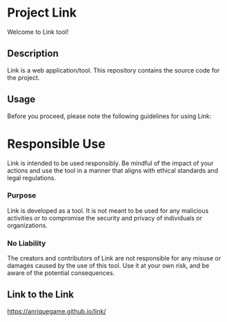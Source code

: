 # Project Link

Welcome to Link tool!

## Description

Link is a web application/tool. This repository contains the source code for the project.

## Usage

Before you proceed, please note the following guidelines for using Link:

# Responsible Use

Link is intended to be used responsibly. Be mindful of the impact of your actions and use the tool in a manner that aligns with ethical standards and legal regulations.

### Purpose

Link is developed as a tool. It is not meant to be used for any malicious activities or to compromise the security and privacy of individuals or organizations.

### No Liability

The creators and contributors of Link are not responsible for any misuse or damages caused by the use of this tool. Use it at your own risk, and be aware of the potential consequences.

## Link to the Link
https://anriquegame.github.io/link/
